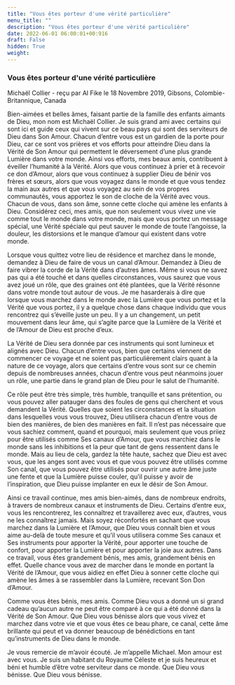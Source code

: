 ```yaml
---
title: "Vous êtes porteur d'une vérité particulière"
menu_title: ""
description: "Vous êtes porteur d'une vérité particulière"
date: 2022-06-01 06:00:01+00:916
draft: False
hidden: True
weight:
---
```

### Vous êtes porteur d'une vérité particulière

Michaël Collier - reçu par Al Fike le 18 Novembre 2019, Gibsons, Colombie-Britannique, Canada

Bien-aimées et belles âmes, faisant partie de la famille des enfants aimants de Dieu, mon nom est Michaël Collier. Je suis grand ami avec certains qui sont ici et guide ceux qui vivent sur ce beau pays qui sont des serviteurs de Dieu dans Son Amour. Chacun d’entre vous est un gardien de la porte pour Dieu, car ce sont vos prières et vos efforts pour atteindre Dieu dans la Vérité de Son Amour qui permettent le déversement d’une plus grande Lumière dans votre monde. Ainsi vos efforts, mes beaux amis, contribuent à éveiller l’humanité à la Vérité. Alors que vous continuez à prier et à recevoir ce don d’Amour, alors que vous continuez à supplier Dieu de bénir vos frères et sœurs, alors que vous voyagez dans le monde et que vous tendez la main aux autres et que vous voyagez au sein de vos propres communautés, vous apportez le son de cloche de la Vérité avec vous. Chacun de vous, dans son âme, sonne cette cloche qui amène les enfants à Dieu. Considérez ceci, mes amis, que non seulement vous vivez une vie comme tout le monde dans votre monde, mais que vous portez un message spécial, une Vérité spéciale qui peut sauver le monde de toute l’angoisse, la douleur, les distorsions et le manque d’amour qui existent dans votre monde.

Lorsque vous quittez votre lieu de résidence et marchez dans le monde, demandez à Dieu de faire de vous un canal d’Amour. Demandez à Dieu de faire vibrer la corde de la Vérité dans d’autres âmes. Même si vous ne savez pas qui a été touché et dans quelles circonstances, vous saurez que vous avez joué un rôle, que des graines ont été plantées, que la Vérité résonne dans votre monde tout autour de vous. Je me hasarderais à dire que lorsque vous marchez dans le monde avec la Lumière que vous portez et la Vérité que vous portez, il y a quelque chose dans chaque individu que vous rencontrez qui s’éveille juste un peu. Il y a un changement, un petit mouvement dans leur âme, qui s’agite parce que la Lumière de la Vérité et de l’Amour de Dieu est proche d’eux.

La Vérité de Dieu sera donnée par ces instruments qui sont lumineux et alignés avec Dieu. Chacun d’entre vous, bien que certains viennent de commencer ce voyage et ne soient pas particulièrement clairs quant à la nature de ce voyage, alors que certains d’entre vous sont sur ce chemin depuis de nombreuses années, chacun d’entre vous peut néanmoins jouer un rôle, une partie dans le grand plan de Dieu pour le salut de l’humanité.

Ce rôle peut être très simple, très humble, tranquille et sans prétention, ou vous pouvez aller patauger dans des foules de gens qui cherchent et vous demandent la Vérité. Quelles que soient les circonstances et la situation dans lesquelles vous vous trouvez, Dieu utilisera chacun d’entre vous de bien des manières, de bien des manières en fait. Il n’est pas nécessaire que vous sachiez comment, quand et pourquoi, mais seulement que vous priiez pour être utilisés comme Ses canaux d’Amour, que vous marchiez dans le monde sans les inhibitions et la peur que tant de gens ressentent dans le monde. Mais au lieu de cela, gardez la tête haute, sachez que Dieu est avec vous, que les anges sont avec vous et que vous pouvez être utilisés comme Son canal, que vous pouvez être utilisés pour ouvrir une autre âme juste une fente et que la Lumière puisse couler, qu’il puisse y avoir de l’inspiration, que Dieu puisse implanter en eux le désir de Son Amour.

Ainsi ce travail continue, mes amis bien-aimés, dans de nombreux endroits, à travers de nombreux canaux et instruments de Dieu. Certains d’entre eux, vous les rencontrerez, les connaîtrez et travaillerez avec eux, d’autres, vous ne les connaîtrez jamais. Mais soyez réconfortés en sachant que vous marchez dans la Lumière et l’Amour, que Dieu vous connaît bien et vous aime au-delà de toute mesure et qu’il vous utilisera comme Ses canaux et Ses instruments pour apporter la Vérité, pour apporter une touche de confort, pour apporter la Lumière et pour apporter la joie aux autres. Dans ce travail, vous êtes grandement bénis, mes amis, grandement bénis en effet. Quelle chance vous avez de marcher dans le monde en portant la Vérité de l’Amour, que vous aidiez en effet Dieu à sonner cette cloche qui amène les âmes à se rassembler dans la Lumière, recevant Son Don d’Amour.

Comme vous êtes bénis, mes amis. Comme Dieu vous a donné un si grand cadeau qu’aucun autre ne peut être comparé à ce qui a été donné dans la Vérité de Son Amour. Que Dieu vous bénisse alors que vous vivez et marchez dans votre vie et que vous êtes ce beau phare, ce canal, cette âme brillante qui peut et va donner beaucoup de bénédictions en tant qu’instruments de Dieu dans le monde.

Je vous remercie de m’avoir écouté. Je m’appelle Michael. Mon amour est avec vous. Je suis un habitant du Royaume Céleste et je suis heureux et béni et humble d’être votre serviteur dans ce monde. Que Dieu vous bénisse. Que Dieu vous bénisse.



